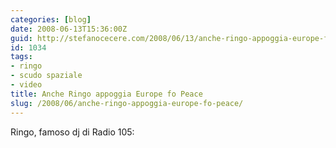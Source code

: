 ```yaml
---
categories: [blog]
date: 2008-06-13T15:36:00Z
guid: http://stefanocecere.com/2008/06/13/anche-ringo-appoggia-europe-fo-peace/
id: 1034
tags:
- ringo
- scudo spaziale
- video
title: Anche Ringo appoggia Europe fo Peace
slug: /2008/06/anche-ringo-appoggia-europe-fo-peace/
---
```


Ringo, famoso dj di Radio 105: